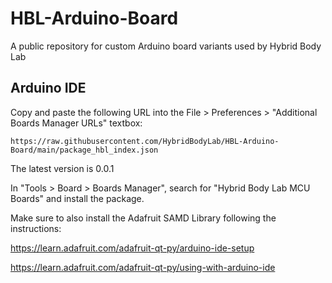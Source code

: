 # HBL-Arduino-Board
A public repository for custom Arduino board variants used by Hybrid Body Lab

## Arduino IDE

Copy and paste the following URL into the File > Preferences > "Additional Boards Manager URLs" textbox:

```
https://raw.githubusercontent.com/HybridBodyLab/HBL-Arduino-Board/main/package_hbl_index.json
```

The latest version is 0.0.1

In "Tools > Board > Boards Manager", search for "Hybrid Body Lab MCU Boards" and install the package.

Make sure to also install the Adafruit SAMD Library following the instructions:

https://learn.adafruit.com/adafruit-qt-py/arduino-ide-setup

https://learn.adafruit.com/adafruit-qt-py/using-with-arduino-ide
